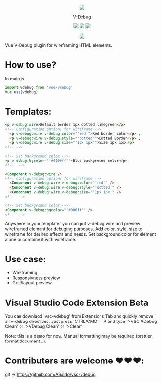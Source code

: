 <p align="center">
    <img src="https://i.imgur.com/u4oBt0J.png">
</p>

<p align="center">
    V-Debug
</p>

<p align="center">
    <img src="https://img.shields.io/badge/npm%20i-vue--vdebug-green">
    <img src="https://img.shields.io/npm/l/vue-vdebug">
    <img src="https://img.shields.io/twitter/follow/RootsterAnon?style=social">
</p>

<p align="center">
    <img src="https://i.imgur.com/9mldyfF.png">
</p>

Vue V-Debug plugin for wireframing HTML elements.

# How to use?

In main.js 

```javascript
import vdebug from 'vue-vdebug'
Vue.use(vdebug)
```

# Templates:

```html
<p v-debug:wire>Default border 1px dotted limegreen</p> 
<!-- Configuration options for wireframe -->
  <p v-debug:wire v-debug:color="'red'">Red border color</p> , 
  <p v-debug:wire v-debug:style="'dotted'">Dotted Border</p> , 
  <p v-debug:wire v-debug:size="'1px 1px'">Size 1px 1px</p>
<!-- -->

<!-- Set background color -->
<p v-debug:bgcolor="'#0000ff'">Blue background color</p>
<!--  -->

<Component v-debug:wire /> 
<!-- Configuration options for wireframe -->
  <Component v-debug:wire v-debug:color="'red'" /> 
  <Component v-debug:wire v-debug:style="'dotted'" /> 
  <Component v-debug:wire v-debug:size="'1px 1px'" /> 
<!--  -->

<!-- Set background color -->
<Component v-debug:bgcolor="'#000ff'" /> 
<!--  -->
```

Anywhere in your templates you can put v-debug:wire and preview wireframed element for debuging purposes.
Add color, style, size to wireframe for desired effects and needs.
Set background color for element alone or combine it with wireframe.

# Use case:

* Wireframing
* Responsivness preview
* Grid/layout preview


# Visual Studio Code Extension Beta

You can downlaod 'vsc-vdebug' from Extensions Tab and quickly remove all v-debug directives.
Just press 'CTRL/CMD' + P and type '>VSC VDebug Clean' or '>VDebug Clean' or '>Clean'

Note: this is a demo for now. Manual formatting may be required (prettier, format document...).

# Contributers are welcome ❤️❤️❤️: 
git -> https://github.com/ASoldo/vsc-vdebug